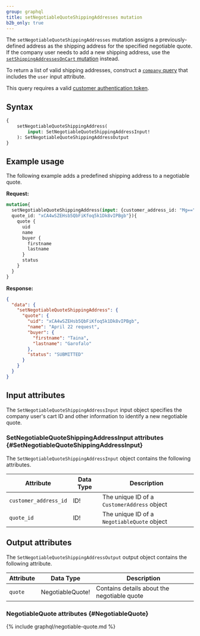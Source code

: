 ```yaml
---
group: graphql
title: setNegotiableQuoteShippingAddresses mutation
b2b_only: true
---
```


The `setNegotiableQuoteShippingAddresses` mutation assigns a previously-defined address as the shipping address for the specified negotiable quote. If the company user needs to add a new shipping address, use the [`setShippingAddressesOnCart` mutation]({{page.baseurl}}/graphql/mutations/set-shipping-address.html) instead.

To return a list of valid shipping addresses, construct a [`company` query]({{page.baseurl}}/graphql/queries/) that includes the `user` input attribute.

This query requires a valid [customer authentication token]({{page.baseurl}}/graphql/mutations/generate-customer-token.html).

## Syntax

```graphql
{
    setNegotiableQuoteShippingAddress(
        input: SetNegotiableQuoteShippingAddressInput!
    ): SetNegotiableQuoteShippingAddressOutput
}
```

## Example usage

The following example adds a predefined shipping address to a negotiable quote.

**Request:**

```graphql
mutation{
  setNegotiableQuoteShippingAddress(input: {customer_address_id: "Mg=="
  quote_id: "xCA4wSZEHsb5QbFiKfoq5k1Dk8vIPBgb"}){
    quote {
      uid
      name
      buyer {
        firstname
        lastname
      }
      status
    }
  }
}
```

**Response:**

```json
{
  "data": {
    "setNegotiableQuoteShippingAddress": {
      "quote": {
        "uid": "xCA4wSZEHsb5QbFiKfoq5k1Dk8vIPBgb",
        "name": "April 22 request",
        "buyer": {
          "firstname": "Taina",
          "lastname": "Garofalo"
        },
        "status": "SUBMITTED"
      }
    }
  }
}
```

## Input attributes

The `SetNegotiableQuoteShippingAddressInput` input object specifies the company user's cart ID and other information to identify a new negotiable quote.

### SetNegotiableQuoteShippingAddressInput attributes {#SetNegotiableQuoteShippingAddressInput}

The `SetNegotiableQuoteShippingAddressInput` object contains the following attributes.

Attribute |  Data Type | Description
--- | --- | ---
`customer_address_id` | ID! | The unique ID of a `CustomerAddress` object
`quote_id` | ID! | The unique ID of a `NegotiableQuote` object

## Output attributes

The `SetNegotiableQuoteShippingAddressOutput` output object contains the following attribute.

Attribute |  Data Type | Description
--- | --- | ---
`quote` | NegotiableQuote! | Contains details about the negotiable quote

### NegotiableQuote attributes {#NegotiableQuote}

{% include graphql/negotiable-quote.md %}
